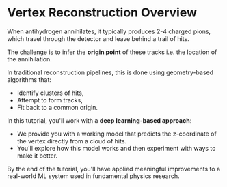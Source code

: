 # Vertex Reconstruction Overview

When antihydrogen annihilates, it typically produces 2-4 charged pions, which
travel through the detector and leave behind a trail of hits.

The challenge is to infer the **origin point** of these tracks i.e. the location
of the annihilation.

In traditional reconstruction pipelines, this is done using geometry-based
algorithms that:
- Identify clusters of hits,
- Attempt to form tracks,
- Fit back to a common origin.

In this tutorial, you'll work with a **deep learning-based approach**:
- We provide you with a working model that predicts the z-coordinate of the
  vertex directly from a cloud of hits.
- You'll explore how this model works and then experiment with ways to make it
  better.

By the end of the tutorial, you'll have applied meaningful improvements to a
real-world ML system used in fundamental physics research.
